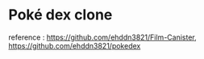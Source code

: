 # Poké dex clone

reference : https://github.com/ehddn3821/Film-Canister, https://github.com/ehddn3821/pokedex

